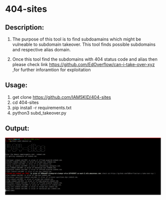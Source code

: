# 404-sites

## Description:
  1) The purpose of this tool is to find subdoamains which  might be vulneable to subdomain takeover.
  This tool finds possible subdomains and respective alias domain.
  
  2) Once this tool find the subdomains with 404 status code and  alias then please check link 
    https://github.com/EdOverflow/can-i-take-over-xyz ,for further inforamtion for exploitation
  
  
## Usage:
  1)  get clone https://github.com/IAM5KID/404-sites
  2)  cd 404-sites
  3)  pip install -r requirements.txt
  4)  python3 subd_takeover.py
 
## Output:
   ![](image/ss.png)
  
 
  
